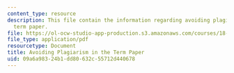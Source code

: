 ```yaml
---
content_type: resource
description: This file contain the information regarding avoiding plagiarism in the
  term paper.
file: https://ol-ocw-studio-app-production.s3.amazonaws.com/courses/18-310-principles-of-discrete-applied-mathematics-fall-2013/09a6a98324b1dd80632c55712d440678_MIT18_310F13_Para_math.pdf
file_type: application/pdf
resourcetype: Document
title: Avoiding Plagiarism in the Term Paper
uid: 09a6a983-24b1-dd80-632c-55712d440678
---
```

